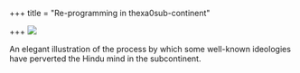 +++
title = "Re-programming in thexa0sub-continent"

+++
[![](https://lh5.googleusercontent.com/-2TsWiCk6IxU/TwvtX99OY8I/AAAAAAAACVE/4xqbMnChMZw/s400/reprog.jpg)](https://picasaweb.google.com/lh/photo/rpQrOANL0PhYUhSwDkQ09dMTjNZETYmyPJy0liipFm0?feat=embedwebsite)

An elegant illustration of the process by which some well-known
ideologies have perverted the Hindu mind in the subcontinent.
